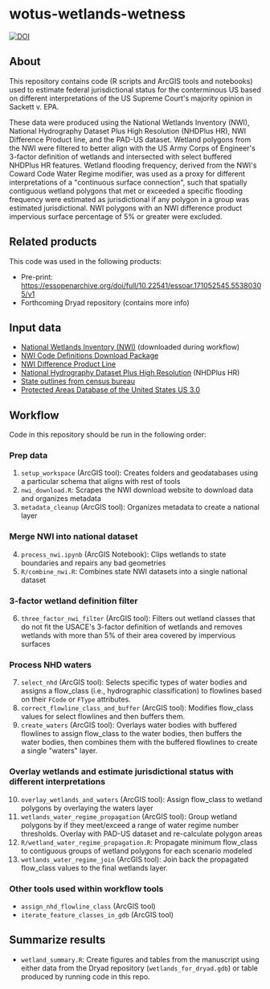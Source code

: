 # wotus-wetlands-wetness
[![DOI](https://zenodo.org/badge/819591937.svg)](https://zenodo.org/doi/10.5281/zenodo.12522623)

## About
This repository contains code (R scripts and ArcGIS tools and notebooks) used to estimate federal jurisdictional status for the conterminous US based on different interpretations of the US Supreme Court's majority opinion in Sackett v. EPA.

These data were produced using the National Wetlands Inventory (NWI), National Hydrography Dataset Plus High Resolution (NHDPlus HR), NWI Difference Product line, and the PAD-US dataset. Wetland polygons from the NWI were filtered to better align with the US Army Corps of Engineer's 3-factor definition of wetlands and intersected with select buffered NHDPlus HR features. Wetland flooding frequency, derived from the NWI's Coward Code Water Regime modifier, was used as a proxy for different interpretations of a "continuous surface connection", such that spatially contiguous wetland polygons that met or exceeded a specific flooding frequency were estimated as jurisdictional if any polygon in a group was estimated jurisdictional. NWI polygons with an NWI difference product impervious surface percentage of 5% or greater were excluded.

## Related products
This code was used in the following products:
- Pre-print: https://essopenarchive.org/doi/full/10.22541/essoar.171052545.55380305/v1
- Forthcoming Dryad repository (contains more info)

## Input data
- [National Wetlands Inventory (NWI)](https://www.fws.gov/program/national-wetlands-inventory/wetlands-data) (downloaded during workflow)
- [NWI Code Definitions Download Package](https://www.fws.gov/program/national-wetlands-inventory/classification-codes)
- [NWI Difference Product Line](https://www.fws.gov/project/national-wetlands-inventory-difference-product-line)
- [National Hydrography Dataset Plus High Resolution](https://www.sciencebase.gov/catalog/item/57645ff2e4b07657d19ba8e8) (NHDPlus HR)
- [State outlines from census bureau](https://www.census.gov/geographies/mapping-files/time-series/geo/tiger-geodatabase-file.2022.html#list-tab-1258746043)
- [Protected Areas Database of the United States US 3.0](https://www.sciencebase.gov/catalog/item/61955a0bd34eb622f6908f88)

## Workflow
Code in this repository should be run in the following order:

### Prep data
1. `setup_workspace` (ArcGIS tool): Creates folders and geodatabases using a particular schema that aligns with rest of tools
2. `nwi_download.R`: Scrapes the NWI download website to download data and organizes metadata
3. `metadata_cleanup` (ArcGIS tool): Organizes metadata to create a national layer

### Merge NWI into national dataset
4. `process_nwi.ipynb` (ArcGIS Notebook): Clips wetlands to state boundaries and repairs any bad geometries
5. `R/combine_nwi.R`: Combines state NWI datasets into a single national dataset

### 3-factor wetland definition filter
6. `three_factor_nwi_filter` (ArcGIS tool): Filters out wetland classes that do not fit the USACE's 3-factor definition of wetlands and removes wetlands with more than 5% of their area covered by impervious surfaces

### Process NHD waters
7. `select_nhd` (ArcGIS tool): Selects specific types of water bodies and assigns a flow_class (i.e., hydrographic classification) to flowlines based on their `FCode` or `FType` attributes.
8. `correct_flowline_class_and_buffer` (ArcGIS tool): Modifies flow_class values for select flowlines and then buffers them.
9. `create_waters` (ArcGIS tool): Overlays water bodies with buffered flowlines to assign flow_class to the water bodies, then buffers the water bodies, then combines them with the buffered flowlines to create a single "waters" layer.

### Overlay wetlands and estimate jurisdictional status with different interpretations
10. `overlay_wetlands_and_waters` (ArcGIS tool): Assign flow_class to wetland polygons by overlaying the waters layer
11. `wetlands_water_regime_propagation` (ArcGIS tool): Group wetland polygons by if they meet/exceed a range of water regime number thresholds. Overlay with PAD-US dataset and re-calculate polygon areas
12. `R/wetland_water_regime_propagation.R`: Propagate minimum flow_class to contiguous groups of wetland polygons for each scenario modeled
13. `wetlands_water_regime_join` (ArcGIS tool): Join back the propagated flow_class values to the final wetlands layer.

### Other tools used within workflow tools
- `assign_nhd_flowline_class` (ArcGIS tool)
- `iterate_feature_classes_in_gdb` (ArcGIS tool)

## Summarize results
- `wetland_summary.R`: Create figures and tables from the manuscript using either data from the Dryad repository (`wetlands_for_dryad.gdb`) or table produced by running code in this repo.
